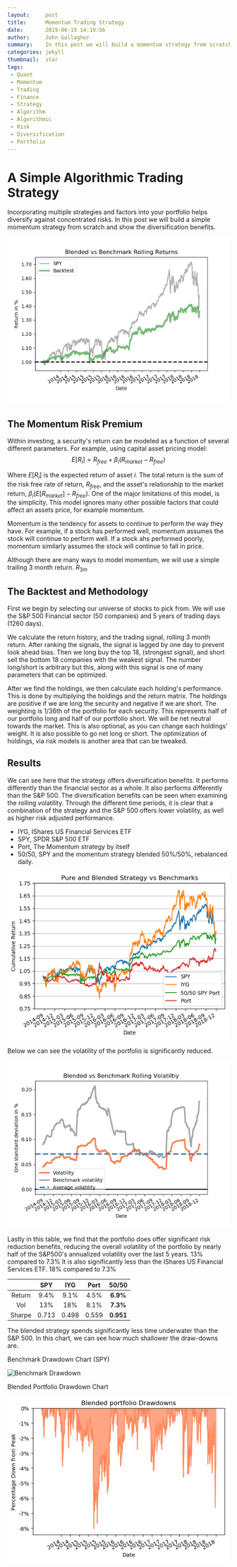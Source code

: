 ```yaml
---
layout:     post
title:      Momentum Trading Strategy
date:       2019-06-19 14:19:56
author:     John Gallagher
summary:    In this post we will build a momentum strategy from scratch and show the diversification benefits. 
categories: jekyll
thumbnail:  star
tags:
 - Quant
 - Momentum
 - Trading
 - Finance
 - Strategy
 - Algorithm
 - Algorithmic
 - Risk
 - Diversification
 - Portfolio
---
```


# A Simple Algorithmic Trading Strategy

Incorporating multiple strategies and factors into your portfolio helps diversify against concentrated risks.  In this post we will build a simple momentum strategy from scratch and show the diversification benefits.  

![Lower Volatility Portfolio Returns](img\BlendedvsBenchmar_Rolling_Returns.png)

## The Momentum Risk Premium

Within investing, a security's return can be modeled as a function of several different parameters.  For example, using capital asset pricing model: 
$$E[R_i] = R_{free} + \beta_i(R_{market} - R_{free})$$

Where $E[R_i]$ is the expected return of asset $i$.  The total return is the sum of the risk free rate of return, $R_{free}$, and the asset's relationship to the market return, $\beta_i(E[R_{market}]-R_{free})$.  One of the major limitations of this model, is the simplicity.  This model ignores many other possible factors that could affect an assets price, for example momentum. 

Momentum is the tendency for assets to continue to perform the way they have.  For example, if a stock has performed well, momentum assumes the stock will continue to perform well.  If a stock ahs performed poorly, momentum similarly assumes the stock will continue to fall in price.  

Although there are many ways to model momentum, we will use a simple trailing 3 month return. $R_{3m}$

## The Backtest and Methodology

First we begin by selecting our universe of stocks to pick from. We will use the S&P 500 Financial sector (50 companies) and 5 years of trading days (1260 days).

We calculate the return history, and the trading signal, rolling 3 month return.  After ranking the signals, the signal is lagged by one day to prevent look ahead bias.  Then we long buy the top 18, (strongest signal), and short sell the bottom 18 companies with the weakest signal.  The number long/short is arbitrary but this, along with this signal is one of many parameters that can be optimized.  

After we find the holdings, we then calculate each holding's performance.  This is done by multiplying the holdings and the return matrix.  The holdings are positive if we are long the security and negative if we are short.  The weighting is 1/36th of the portfolio for each security.  This represents half of our portfolio long and half of our portfolio short.  We will be net neutral towards the market.  This is also optional, as you can change each holdings' weight.  It is also possible to go net long or short.  The optimization of holdings, via risk models is another area that can be tweaked.  

## Results

We can see here that the strategy offers diversification benefits.  It performs differently than the financial sector as a whole.  It also performs differently than the S&P 500.  The diversification benefits can be seen when examining the rolling volatility.  Through the different time periods, it is clear that a combination of the strategy and the S&P 500 offers lower volatility, as well as higher risk adjusted performance.  

- IYG, IShares US Financial Services ETF
- SPY, SPDR S&P 500 ETF
- Port, The Momentum strategy by itself
- 50/50, SPY and the momentum strategy blended 50%/50%, rebalanced daily.  

![A Comparison of Historical Performance](img\Pure_and_Blended_StrategyvsBenchmarks.png)

Below we can see the volatility of the portfolio is significantly reduced.  

![Rolling Volatility Comparison](img\BlendedvsBenchmark_Rolling_Volatiltiy.png)


Lastly in this table, we find that the portfolio does offer significant risk reduction benefits, reducing the overall volatility of the portfolio by nearly half of the S&P500's annualized volatility over the last 5 years.  13% compared to 7.3%   It is also significantly less than the IShares US Financial Services ETF. 18% compared to 7.3%

|        | SPY  | IYG  |Port  |**50/50**|
| :---:  |:---: |:---: |:---: |  :---:  |
| Return | 9.4% | 9.1% | 4.5% |**6.9%** | 
|  Vol   |13%   |18%   | 8.1% |**7.3%** |
| Sharpe | 0.713| 0.498| 0.559|**0.951**|


The blended strategy spends significantly less time underwater than the S&P 500.  In this chart, we can see how much shallower the draw-downs are.  

Benchmark Drawdown Chart (SPY)

![Benchmark Drawdown](img\Benchmark_Drawdowns.png)

Blended Portfolio Drawdown Chart

![Blended Portfolio Drawdown Chart](img\Blended_Drawdowns.png)